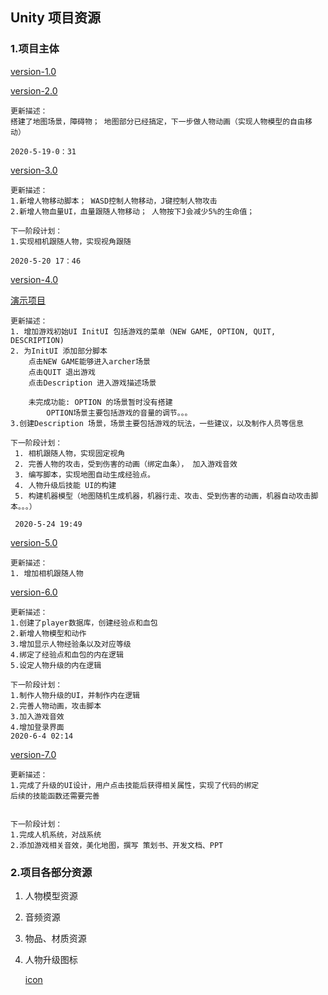 ## Unity 项目资源
### 1.项目主体
[version-1.0](http://sherrykeeper.vip/src/unity/version-1.0.unitypackage)

[version-2.0](http://sherrykeeper.vip/src/unity/version-2.0.zip)

    更新描述： 
    搭建了地图场景，障碍物； 地图部分已经搞定，下一步做人物动画（实现人物模型的自由移动）

    2020-5-19-0：31

[version-3.0](http://image.sherrykeeper.vip/version-3.0.zip)

    更新描述：
    1.新增人物移动脚本； WASD控制人物移动，J键控制人物攻击
    2.新增人物血量UI，血量跟随人物移动； 人物按下J会减少5%的生命值； 

    下一阶段计划：
    1.实现相机跟随人物，实现视角跟随
    
    2020-5-20 17：46
    
    

[version-4.0](http://image.sherrykeeper.vip/archer_4.0.zip)

[演示项目](http://image.sherrykeeper.vip/demo_4.0.zip)

    更新描述：
    1. 增加游戏初始UI InitUI 包括游戏的菜单（NEW GAME, OPTION, QUIT, DESCRIPTION)
    2. 为InitUI 添加部分脚本
        点击NEW GAME能够进入archer场景
        点击QUIT 退出游戏
        点击Description 进入游戏描述场景
        
        未完成功能: OPTION 的场景暂时没有搭建
            OPTION场景主要包括游戏的音量的调节。。。
    3.创建Description 场景，场景主要包括游戏的玩法，一些建议，以及制作人员等信息
    
    下一阶段计划：
     1. 相机跟随人物，实现固定视角
     2. 完善人物的攻击，受到伤害的动画（绑定血条）， 加入游戏音效
     3. 编写脚本，实现地图自动生成经验点。
     4. 人物升级后技能 UI的构建
     5. 构建机器模型（地图随机生成机器，机器行走、攻击、受到伤害的动画，机器自动攻击脚本。。。）     
     
     2020-5-24 19:49
     
[version-5.0](http://image.sherrykeeper.vip/archer_5.0.zip)

    更新描述：
    1. 增加相机跟随人物
 
[version-6.0](http://image.sherrykeeper.vip/archer-6.0.zip)

    更新描述：
    1.创建了player数据库，创建经验点和血包
    2.新增人物模型和动作
    3.增加显示人物经验条以及对应等级
    4.绑定了经验点和血包的内在逻辑
    5.设定人物升级的内在逻辑
    
    下一阶段计划：
    1.制作人物升级的UI，并制作内在逻辑
    2.完善人物动画，攻击脚本
    3.加入游戏音效
    4.增加登录界面
    2020-6-4 02:14
    

[version-7.0](http://image.sherrykeeper.vip/archer_7.0.zip)

    更新描述：
    1.完成了升级的UI设计，用户点击技能后获得相关属性，实现了代码的绑定
    后续的技能函数还需要完善
    
    
    下一阶段计划：
    1.完成人机系统，对战系统
    2.添加游戏相关音效，美化地图，撰写 策划书、开发文档、PPT
    
### 2.项目各部分资源
1. 人物模型资源

2. 音频资源

3. 物品、材质资源

4. 人物升级图标

   [icon](http://image.sherrykeeper.vip/icon.unitypackage)
   
<Vssue :options="{ locale: 'zh' }"/>